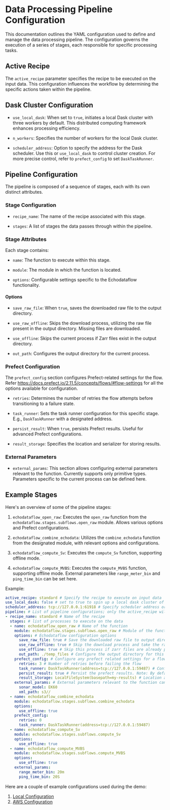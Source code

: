 # Data Processing Pipeline Configuration

This documentation outlines the YAML configuration used to define and manage the data processing pipeline. The configuration governs the execution of a series of stages, each responsible for specific processing tasks.

## Active Recipe

The `active_recipe` parameter specifies the recipe to be executed on the input data. This configuration influences the workflow by determining the specific actions taken within the pipeline.

## Dask Cluster Configuration

- `use_local_dask`: When set to `true`, initiates a local Dask cluster with three workers by default. This distributed computing framework enhances processing efficiency.

- `n_workers`: Specifies the number of workers for the local Dask cluster.

- `scheduler_address`: Option to specify the address for the Dask scheduler. Use this or `use_local_dask` to control cluster creation. For more precise control, refer to `prefect_config` to set `DaskTaskRunner`.

## Pipeline Configuration

The pipeline is composed of a sequence of stages, each with its own distinct attributes.

### Stage Configuration

- `recipe_name`: The name of the recipe associated with this stage.

- `stages`: A list of stages the data passes through within the pipeline.

### Stage Attributes

Each stage contains:

- `name`: The function to execute within this stage.

- `module`: The module in which the function is located.

- `options`: Configurable settings specific to the Echodataflow functionality.

#### Options

- `save_raw_file`: When `true`, saves the downloaded raw file to the output directory.

- `use_raw_offline`: Skips the download process, utilizing the raw file present in the output directory. Missing files are downloaded.

- `use_offline`: Skips the current process if Zarr files exist in the output directory.

- `out_path`: Configures the output directory for the current process.

### Prefect Configuration

The `prefect_config` section configures Prefect-related settings for the flow. Refer https://docs.prefect.io/2.11.5/concepts/flows/#flow-settings for all the options available for configuration.

- `retries`: Determines the number of retries the flow attempts before transitioning to a failure state.

- `task_runner`: Sets the task runner configuration for this specific stage. E.g., `DaskTaskRunner` with a designated address.

- `persist_result`: When `true`, persists Prefect results. Useful for advanced Prefect configurations.

- `result_storage`: Specifies the location and serializer for storing results.

### External Parameters

- `external_params`: This section allows configuring external parameters relevant to the function. Currently supports only primitive types. Parameters specific to the current process can be defined here.

## Example Stages

Here's an overview of some of the pipeline stages:

1. `echodataflow_open_raw`: Executes the `open_raw` function from the `echodataflow.stages.subflows.open_raw` module. Allows various options and Prefect configurations.

2. `echodataflow_combine_echodata`: Utilizes the `combine_echodata` function from the designated module, with relevant options and configurations.

3. `echodataflow_compute_Sv`: Executes the `compute_Sv` function, supporting offline mode.

4. `echodataflow_compute_MVBS`: Executes the `compute_MVBS` function, supporting offline mode. External parameters like `range_meter_bin` and `ping_time_bin` can be set here.

Example:

```yaml
active_recipe: standard # Specify the recipe to execute on input data
use_local_dask: false # set to true to spin up a local dask cluster of n_workers workers
scheduler_address: tcp://127.0.0.1:61918 # Specify scheduler address or use_local_dask to control cluster creation. For more granular control, under prefect_config, use DaskTaskRunner(address=<scheduler_address>)
pipeline: # List of pipeline configurations; only the active_recipe will be executed.
- recipe_name: standard # Name of the recipe
  stages: # list of processes to execute on the data
  - name: echodataflow_open_raw # Name of the function
    module: echodataflow.stages.subflows.open_raw # Module of the function
    options: # Echodataflow configuration options
      save_raw_file: true # Save the downloaded raw file to output directory. Refer <link> for more information on how to configure output directory.
      use_raw_offline: true # Skip the download process and take the raw file present in the output directory. Note: Missing files will be downloaded in the output directory.
      use_offline: true # Skip this process if zarr files are already present in the output directory.
      out_path: ./temp_files # Configure the output directory for this process 
    prefect_config: # Configure any prefect related settings for a flow. For an exhaustive list of configurations refer <https://docs.prefect.io/2.11.5/concepts/flows/#flow-settings>. Task based configurations are optimized and handled by echodataflow 
      retries: 3 # Number of retries before failing the flow
      task_runner: DaskTaskRunner(address=tcp://127.0.0.1:59487) # Configure Runner setting for this specific stage
      persist_result: true # Persist the prefect results. Note: By default the output will be stored in the output directory, this option should only be used if dealing with advanced prefect configuration and integration
      result_storage: LocalFileSystem(basepath=my-results) # Location and type of serializer to be used for storing the result
    external_params: # External parameters relevant to the function can be configured using below. Currently only primitive types are supported under this configuration
      sonar_model: EK60
      xml_path: s3//
  - name: echodataflow_combine_echodata
    module: echodataflow.stages.subflows.combine_echodata
    options:
      use_offline: true
    prefect_config:
      retries: 0
      task_runner: DaskTaskRunner(address=tcp://127.0.0.1:59487)
  - name: echodataflow_compute_Sv
    module: echodataflow.stages.subflows.compute_Sv
    options:
      use_offline: true
  - name: echodataflow_compute_MVBS
    module: echodataflow.stages.subflows.compute_MVBS
    options:
      use_offline: true
    external_params:
      range_meter_bin: 20m 
      ping_time_bin: 20S
```

Here are a couple of example configurations used during the demo:
1. [Local Configuration](../local/pipelineconfiguration.md) 
2. [AWS Configuration](../aws/pipelineconfiguration.md)
